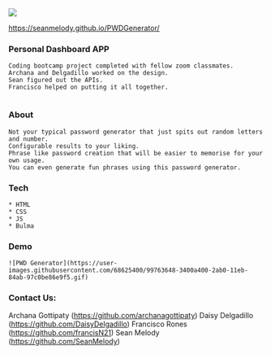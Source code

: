 <img src="https://img.shields.io/badge/LICENSE-mit-green"/>

https://seanmelody.github.io/PWDGenerator/

### Personal Dashboard APP
```
Coding bootcamp project completed with fellow zoom classmates.
Archana and Delgadillo worked on the design.
Sean figured out the APIs.
Francisco helped on putting it all together.


```

### About
```
Not your typical password generator that just spits out random letters and number.
Configurable results to your liking.
Phrase like password creation that will be easier to memorise for your own usage.
You can even generate fun phrases using this password generator.
```

### Tech
```
* HTML
* CSS
* JS
* Bulma 

```

### Demo
```
![PWD Generator](https://user-images.githubusercontent.com/68625400/99763648-3400a400-2ab0-11eb-84ab-97c0be86e9f5.gif)

```

### Contact Us:
Archana Gottipaty (https://github.com/archanagottipaty)
Daisy Delgadillo (https://github.com/DaisyDelgadillo)
Francisco Rones (https://github.com/francisN21)
Sean Melody (https://github.com/SeanMelody)
